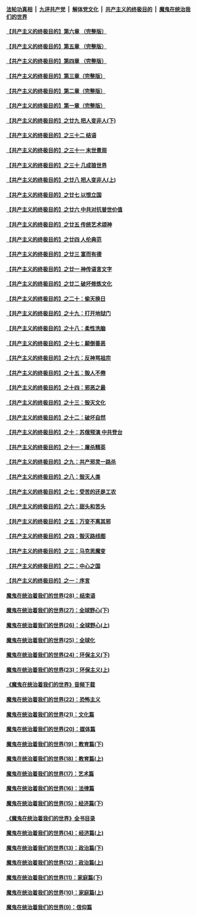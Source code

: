 ####  [法轮功真相](../../../../basic/blob/master/README.md?t=09111652) &nbsp;|&nbsp; [九评共产党](../../../../9ping.md/blob/master/README.md?t=09111652) &nbsp;|&nbsp; [解体党文化](../../../../jtdwh.md/blob/master/README.md?t=09111652)  &nbsp;|&nbsp; [共产主义的终极目的](../../../../gczydzjmd.md/blob/master/README.md?t=09111652) &nbsp;|&nbsp; [魔鬼在统治我们的世界](../../../../mgztzwmdsj.md/blob/master/README.md?t=09111652) 

#### [【共产主义的终极目的】第六章 （完整版）](../pages/nsc422/n11428913.md?t=09111652) 

#### [【共产主义的终极目的】第五章 （完整版）](../pages/nsc422/n11428912.md?t=09111652) 

#### [【共产主义的终极目的】第四章 （完整版）](../pages/nsc422/n11428907.md?t=09111652) 

#### [【共产主义的终极目的】第三章（完整版）](../pages/nsc422/n11428848.md?t=09111652) 

#### [【共产主义的终极目的】第二章（完整版）](../pages/nsc422/n11428831.md?t=09111652) 

#### [【共产主义的终极目的】第一章（完整版）](../pages/nsc422/n11417651.md?t=09111652) 

#### [【共产主义的终极目的】之廿九 把人变非人(下)](../pages/nsc422/n11344140.md?t=09111652) 

#### [【共产主义的终极目的】之三十二 结语](../pages/nsc422/n11360535.md?t=09111652) 

#### [【共产主义的终极目的】之三十一 末世景观](../pages/nsc422/n11351129.md?t=09111652) 

#### [【共产主义的终极目的】之三十 几成狼世界](../pages/nsc422/n11348280.md?t=09111652) 

#### [【共产主义的终极目的】之廿八 把人变非人(上)](../pages/nsc422/n11340492.md?t=09111652) 

#### [【共产主义的终极目的】之廿七 以恨立国](../pages/nsc422/n11336944.md?t=09111652) 

#### [【共产主义的终极目的】之廿六 中共对抗普世价值](../pages/nsc422/n11324785.md?t=09111652) 

#### [【共产主义的终极目的】之廿五 传统艺术颂神](../pages/nsc422/n11296396.md?t=09111652) 

#### [【共产主义的终极目的】之廿四 人伦典范](../pages/nsc422/n11296397.md?t=09111652) 

#### [【共产主义的终极目的】之廿三 富而有德](../pages/nsc422/n11283598.md?t=09111652) 

#### [【共产主义的终极目的】之廿一 神传语言文字](../pages/nsc422/n11263265.md?t=09111652) 

#### [【共产主义的终极目的】之廿二 破坏修炼文化](../pages/nsc422/n11245728.md?t=09111652) 

#### [【共产主义的终极目的】之二十：偷天换日](../pages/nsc422/n11238846.md?t=09111652) 

#### [【共产主义的终极目的】之十九：打开地狱门](../pages/nsc422/n11206376.md?t=09111652) 

#### [【共产主义的终极目的】之十八：柔性洗脑](../pages/nsc422/n11199994.md?t=09111652) 

#### [【共产主义的终极目的】之十七：颠倒善恶](../pages/nsc422/n11179782.md?t=09111652) 

#### [【共产主义的终极目的】之十六：反神骂祖宗](../pages/nsc422/n11166798.md?t=09111652) 

#### [【共产主义的终极目的】之十五：毁人不倦](../pages/nsc422/n11166792.md?t=09111652) 

#### [【共产主义的终极目的】之十四：邪恶之最](../pages/nsc422/n11150249.md?t=09111652) 

#### [【共产主义的终极目的】之十三：毁灭文化](../pages/nsc422/n11135227.md?t=09111652) 

#### [【共产主义的终极目的】之十二：破坏自然](../pages/nsc422/n11135214.md?t=09111652) 

#### [【共产主义的终极目的】之十：苏俄预演 中共登台](../pages/nsc422/n11118424.md?t=09111652) 

#### [【共产主义的终极目的】之十一：屠杀精英](../pages/nsc422/n11118442.md?t=09111652) 

#### [【共产主义的终极目的】之九：共产邪灵一路杀](../pages/nsc422/n11114139.md?t=09111652) 

#### [【共产主义的终极目的】之八：毁灭人类](../pages/nsc422/n11108503.md?t=09111652) 

#### [【共产主义的终极目的】之七：受苦的还是工农](../pages/nsc422/n11101809.md?t=09111652) 

#### [【共产主义的终极目的】之六：甜头和苦头](../pages/nsc422/n11096971.md?t=09111652) 

#### [【共产主义的终极目的】之五：万变不离其邪](../pages/nsc422/n11091285.md?t=09111652) 

#### [【共产主义的终极目的】之四：毁灭路线图](../pages/nsc422/n11086284.md?t=09111652) 

#### [【共产主义的终极目的】之三：马克思魔变](../pages/nsc422/n11061941.md?t=09111652) 

#### [【共产主义的终极目的】之二：中心之国](../pages/nsc422/n11047728.md?t=09111652) 

#### [【共产主义的终极目的】之一：序言](../pages/nsc422/n11086077.md?t=09111652) 

#### [魔鬼在统治着我们的世界(28)：结束语](../pages/nsc422/n10936246.md?t=09111652) 

#### [魔鬼在统治着我们的世界(27)：全球野心(下)](../pages/nsc422/n10928319.md?t=09111652) 

#### [魔鬼在统治着我们的世界(26)：全球野心(上)](../pages/nsc422/n10900318.md?t=09111652) 

#### [魔鬼在统治着我们的世界(25)：全球化](../pages/nsc422/n10788205.md?t=09111652) 

#### [魔鬼在统治着我们的世界(24)：环保主义(下)](../pages/nsc422/n10695307.md?t=09111652) 

#### [魔鬼在统治着我们的世界(23)：环保主义(上)](../pages/nsc422/n10688613.md?t=09111652) 

#### [《魔鬼在统治着我们的世界》音频下载](../pages/nsc422/n10635553.md?t=09111652) 

#### [魔鬼在统治着我们的世界(22)：恐怖主义](../pages/nsc422/n10614727.md?t=09111652) 

#### [魔鬼在统治着我们的世界(21)：文化篇](../pages/nsc422/n10597706.md?t=09111652) 

#### [魔鬼在统治着我们的世界(20)：媒体篇](../pages/nsc422/n10586579.md?t=09111652) 

#### [魔鬼在统治着我们的世界(19)：教育篇(下)](../pages/nsc422/n10564808.md?t=09111652) 

#### [魔鬼在统治着我们的世界(18)：教育篇(上)](../pages/nsc422/n10526970.md?t=09111652) 

#### [魔鬼在统治着我们的世界(17)：艺术篇](../pages/nsc422/n10499093.md?t=09111652) 

#### [魔鬼在统治着我们的世界(16)：法律篇](../pages/nsc422/n10485969.md?t=09111652) 

#### [魔鬼在统治着我们的世界(15)：经济篇(下)](../pages/nsc422/n10469975.md?t=09111652) 

#### [《魔鬼在统治着我们的世界》全书目录](../pages/nsc422/n10464261.md?t=09111652) 

#### [魔鬼在统治着我们的世界(14)：经济篇(上)](../pages/nsc422/n10457370.md?t=09111652) 

#### [魔鬼在统治着我们的世界(13)：政治篇(下)](../pages/nsc422/n10448270.md?t=09111652) 

#### [魔鬼在统治着我们的世界(12)：政治篇(上)](../pages/nsc422/n10444576.md?t=09111652) 

#### [魔鬼在统治着我们的世界(11)：家庭篇(下)](../pages/nsc422/n10440961.md?t=09111652) 

#### [魔鬼在统治着我们的世界(10)：家庭篇(上)](../pages/nsc422/n10435448.md?t=09111652) 

#### [魔鬼在统治着我们的世界(9)：信仰篇](../pages/nsc422/n10432159.md?t=09111652) 

